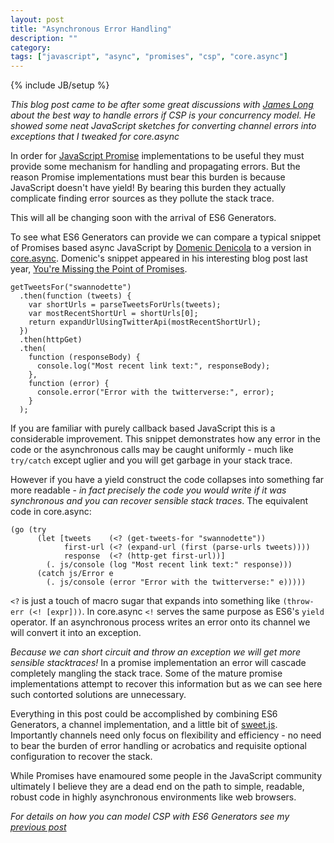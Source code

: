 ```yaml
---
layout: post
title: "Asynchronous Error Handling"
description: ""
category: 
tags: ["javascript", "async", "promises", "csp", "core.async"]
---
```

{% include JB/setup %}

*This blog post came to be after some great discussions with
[James Long](http://twitter.com/jlongster) about the best way to
handle errors if CSP is your concurrency model. He showed some neat
JavaScript sketches for converting channel errors into exceptions
that I tweaked for core.async*

In order for
[JavaScript Promise](http://promises-aplus.github.io/promises-spec/)
implementations to be useful they must provide some mechanism for
handling and propagating errors. But the reason Promise
implementations must bear this burden is because JavaScript doesn't
have yield! By bearing this burden they actually complicate finding
error sources as they pollute the stack trace.

This will all be changing soon with the arrival of ES6 Generators.

To see what ES6 Generators can provide we can compare a typical
snippet of Promises based async JavaScript by
[Domenic Denicola](http://twitter.com/domenic) to a version in
[core.async](http://clojure.com/blog/2013/06/28/clojure-core-async-channels.html). Domenic's
snippet appeared in his interesting blog post last year,
[You're Missing the Point of Promises](http://domenic.me/2012/10/14/youre-missing-the-point-of-promises/).

```
getTweetsFor("swannodette")
  .then(function (tweets) {
    var shortUrls = parseTweetsForUrls(tweets);
    var mostRecentShortUrl = shortUrls[0];
    return expandUrlUsingTwitterApi(mostRecentShortUrl);
  })
  .then(httpGet)
  .then(
    function (responseBody) {
      console.log("Most recent link text:", responseBody);
    },
    function (error) {
      console.error("Error with the twitterverse:", error);
    }
  );
```

If you are familiar with purely callback based JavaScript this is a
considerable improvement. This snippet demonstrates how any error in
the code or the asynchronous calls may be caught uniformly - much like
`try/catch` except uglier and you will get garbage in your stack trace.

However if you have a yield construct the code collapses into
something far more readable - *in fact precisely the code you
would write if it was synchronous and you can recover
sensible stack traces*. The equivalent code in core.async:

```
(go (try
      (let [tweets    (<? (get-tweets-for "swannodette"))
            first-url (<? (expand-url (first (parse-urls tweets))))
            response  (<? (http-get first-url))]
        (. js/console (log "Most recent link text:" response)))
      (catch js/Error e
        (. js/console (error "Error with the twitterverse:" e)))))
```

`<?` is just a touch of macro sugar that expands into something
like `(throw-err (<! [expr]))`. In core.async `<!` serves the
same purpose as ES6's `yield` operator. If an asynchronous process
writes an error onto its channel we will convert it into an exception.

*Because we can short circuit and throw an exception we will get more
sensible stacktraces!* In a promise implementation an error will
cascade completely mangling the stack trace. Some of the mature
promise implementations attempt to recover this information but as we
can see here such contorted solutions are unnecessary.

Everything in this post could be accomplished by combining ES6
Generators, a channel implementation, and a little bit of
[sweet.js](http://sweetjs.org). Importantly channels need only focus
on flexibility and efficiency - no need to bear the burden of error
handling or acrobatics and requisite optional configuration to recover
the stack.

While Promises have enamoured some people in the JavaScript community
ultimately I believe they are a dead end on the path to simple,
readable, robust code in highly asynchronous environments like web
browsers.

*For details on how you can model CSP with ES6 Generators see my
 [previous post](http://swannodette.github.io/2013/08/24/es6-generators-and-csp/)*
